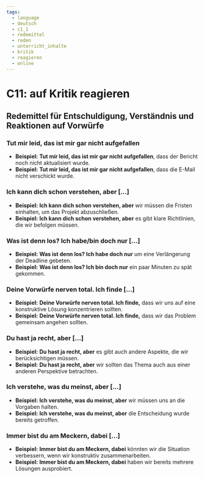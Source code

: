 ```yaml
---
tags:
  - language
  - deutsch
  - c1_1
  - redemittel
  - reden
  - unterricht_inhalte
  - kritik
  - reagieren
  - online
---
```



# C11: auf Kritik reagieren

## Redemittel für Entschuldigung, Verständnis und Reaktionen auf Vorwürfe

### Tut mir leid, das ist mir gar nicht aufgefallen

- __Beispiel:__ __Tut mir leid, das ist mir gar nicht aufgefallen__, dass der Bericht noch nicht aktualisiert wurde.
- __Beispiel:__ __Tut mir leid, das ist mir gar nicht aufgefallen__, dass die E-Mail nicht verschickt wurde.

### Ich kann dich schon verstehen, aber [...]

- __Beispiel:__ __Ich kann dich schon verstehen, aber__ wir müssen die Fristen einhalten, um das Projekt abzuschließen.
- __Beispiel:__ __Ich kann dich schon verstehen, aber__ es gibt klare Richtlinien, die wir befolgen müssen.

### Was ist denn los? Ich habe/bin doch nur [...]

- __Beispiel:__ __Was ist denn los? Ich habe doch nur__ um eine Verlängerung der Deadline gebeten.
- __Beispiel:__ __Was ist denn los? Ich bin doch nur__ ein paar Minuten zu spät gekommen.

### Deine Vorwürfe nerven total. Ich finde [...]

- __Beispiel:__ __Deine Vorwürfe nerven total. Ich finde,__ dass wir uns auf eine konstruktive Lösung konzentrieren sollten.
- __Beispiel:__ __Deine Vorwürfe nerven total. Ich finde,__ dass wir das Problem gemeinsam angehen sollten.

### Du hast ja recht, aber [...]

- __Beispiel:__ __Du hast ja recht, aber__ es gibt auch andere Aspekte, die wir berücksichtigen müssen.
- __Beispiel:__ __Du hast ja recht, aber__ wir sollten das Thema auch aus einer anderen Perspektive betrachten.

### Ich verstehe, was du meinst, aber [...]

- __Beispiel:__ __Ich verstehe, was du meinst, aber__ wir müssen uns an die Vorgaben halten.
- __Beispiel:__ __Ich verstehe, was du meinst, aber__ die Entscheidung wurde bereits getroffen.

### Immer bist du am Meckern, dabei [...]

- __Beispiel:__ __Immer bist du am Meckern, dabei__ könnten wir die Situation verbessern, wenn wir konstruktiv zusammenarbeiten.
- __Beispiel:__ __Immer bist du am Meckern, dabei__ haben wir bereits mehrere Lösungen ausprobiert.
